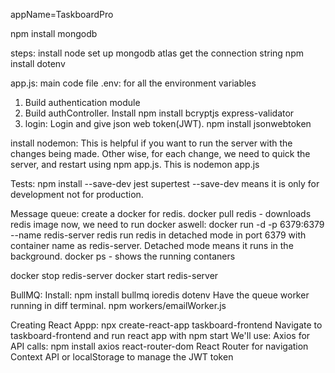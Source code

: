 appName=TaskboardPro

npm install mongodb

steps:
install node
set up mongodb atlas
get the connection string
npm install dotenv

app.js: main code file
.env: for all the environment variables


1. Build authentication module
2. Build authController. 
Install npm install bcryptjs express-validator
3. login: Login and give json web token(JWT).
npm install jsonwebtoken


install nodemon: This is helpful if you want to run the server with the changes being made. Other wise, for each change, we need to quick the server, and restart using npm app.js. This is nodemon app.js


Tests:
 npm install --save-dev jest supertest
 --save-dev means it is only for development not for production.

 Message queue:
 create a docker for redis.
 docker pull redis - downloads redis image
 now, we need to run docker aswell:
 docker run -d -p 6379:6379 --name redis-server redis
run redis in detached mode in port 6379 with container name as redis-server.
Detached mode means it runs in the background.
docker ps - shows the running contaners

docker stop redis-server
docker start redis-server

BullMQ: Install: npm install bullmq ioredis dotenv
Have the queue worker running in diff terminal. 
npm workers/emailWorker.js



Creating React Appp:
npx create-react-app taskboard-frontend
Navigate to taskboard-frontend and run react app with npm start
We'll use:
Axios for API calls: npm install axios react-router-dom
React Router for navigation
Context API or localStorage to manage the JWT token
